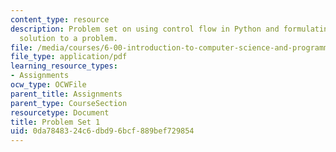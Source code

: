 ```yaml
---
content_type: resource
description: Problem set on using control flow in Python and formulating a computational
  solution to a problem.
file: /media/courses/6-00-introduction-to-computer-science-and-programming-fall-2008/0da7848324c6dbd96bcf889bef729854_pset1.pdf
file_type: application/pdf
learning_resource_types:
- Assignments
ocw_type: OCWFile
parent_title: Assignments
parent_type: CourseSection
resourcetype: Document
title: Problem Set 1
uid: 0da78483-24c6-dbd9-6bcf-889bef729854
---
```

